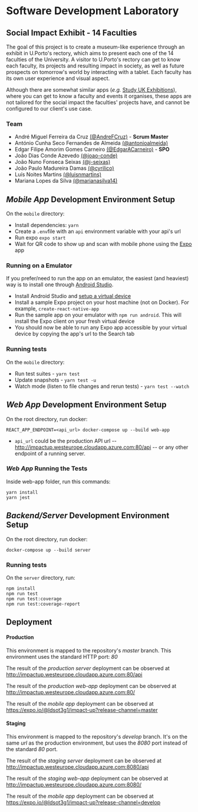 # Software Development Laboratory

## Social Impact Exhibit - 14 Faculties

The goal of this project is to create a museum-like experience through an exhibit in U.Porto's rectory, which aims to present each one of the 14 faculties of the University.
A visitor to U.Porto's rectory can get to know each faculty, its projects and resulting impact in society, as well as future prospects on tomorrow's world by interacting with a tablet. Each faculty has its own user experience and visual aspect.

Although there are somewhat similar apps (_e.g._ [Study UK Exhibitions](https://play.google.com/store/apps/details?id=uk.education.education_exhibitions&_ga=2.81994832.730515720.1538341544-1603621910.1538341544)), where you can get to know a faculty and events it organises, these apps are not tailored for the social impact the faculties' projects have, and cannot be configured to our client's use case.


### Team
-   André Miguel Ferreira da Cruz [(@AndreFCruz)](https://github.com/AndreFCruz) - __Scrum Master__
-   António Cunha Seco Fernandes de Almeida [(@antonioalmeida)](https://github.com/antonioalmeida)
-   Edgar Filipe Amorim Gomes Carneiro [(@EdgarACarneiro)](https://github.com/EdgarACarneiro) - __SPO__
-   João Dias Conde Azevedo [(@joao-conde)](https://github.com/joao-conde)
-   João Nuno Fonseca Seixas [(@j-seixas)](https://github.com/j-seixas)
-   João Paulo Madureira Damas [(@cyrilico)](https://github.com/cyrilico)
-   Luís Noites Martins [(@luisnmartins)](https://github.com/luisnmartins)
-   Mariana Lopes da Silva [(@marianasilva14)](https://github.com/marianasilva14)

## _Mobile App_ Development Environment Setup

On the `mobile` directory:

- Install dependencies: `yarn`
- Create a `.env`file with an `api` environment variable with your api's url
- Run expo `expo start`
- Wait for QR code to show up and scan with mobile phone using the [Expo](https://expo.io) app

### Running on a Emulator

If you prefer/need to run the app on an emulator, the easiest (and heaviest) way is to install one through [Android Studio](https://developer.android.com/studio/run/emulator). 

- Install Android Studio and [setup a virtual device](https://docs.expo.io/versions/latest/workflow/android-studio-emulator.html)
- Install a sample Expo project on your host machine (not on Docker). For example, ```create-react-native-app```
- Run the sample app on your emulator with ```npm run android```. This will install the Expo client on your fresh virtual device
- You should now be able to run any Expo app accessible by your virtual device by copying the app's url to the Search tab

### Running tests
On the `mobile` directory:

- Run test suites - `yarn test`
- Update snapshots - `yarn test -u`
- Watch mode (listen to file changes and rerun tests) - `yarn test --watch`


## _Web App_ Development Environment Setup
On the root directory, run docker:
```
REACT_APP_ENDPOINT=<api_url> docker-compose up --build web-app
```
* ```api_url``` could be the production API url -- http://impactup.westeurope.cloudapp.azure.com:80/api -- or any other endpoint of a running server.

### _Web App_ Running the Tests
Inside web-app folder, run this commands:
```
yarn install
yarn jest
```

## _Backend/Server_ Development Environment Setup
On the root directory, run docker:
```
docker-compose up --build server
```

### Running tests
On the `server` directory, run:
```
npm install
npm run test
npm run test:coverage
npm run test:coverage-report
```


## Deployment

#### Production
This environment is mapped to the repository's _master_ branch.
This environment uses the standard HTTP port: *80*

The result of the *production server* deployment can be observed at http://impactup.westeurope.cloudapp.azure.com:80/api

The result of the *production web-app* deployment can be observed at http://impactup.westeurope.cloudapp.azure.com:80/

The result of the *mobile app* deployment can be observed at https://expo.io/@ldsot3g1/impact-up?release-channel=master

#### Staging
This environment is mapped to the repository's _develop_ branch.
It's on the same _url_ as the production environment, but uses the *8080* port instead of the standard *80* port.

The result of the *staging server* deployment can be observed at http://impactup.westeurope.cloudapp.azure.com:8080/api

The result of the *staging web-app* deployment can be observed at http://impactup.westeurope.cloudapp.azure.com:8080/

The result of the *mobile app* deployment can be observed at https://expo.io/@ldsot3g1/impact-up?release-channel=develop

